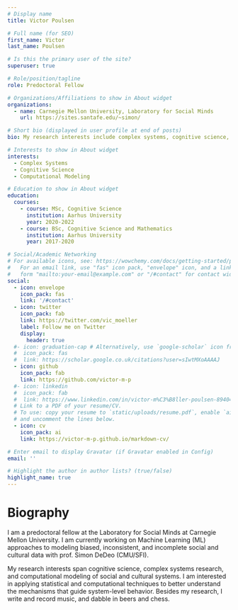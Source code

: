 ```yaml
---
# Display name
title: Victor Poulsen

# Full name (for SEO)
first_name: Victor
last_name: Poulsen

# Is this the primary user of the site?
superuser: true

# Role/position/tagline
role: Predoctoral Fellow 

# Organizations/Affiliations to show in About widget
organizations:
  - name: Carnegie Mellon University, Laboratory for Social Minds
    url: https://sites.santafe.edu/~simon/

# Short bio (displayed in user profile at end of posts)
bio: My research interests include complex systems, cognitive science, and computational modeling. 

# Interests to show in About widget
interests:
  - Complex Systems
  - Cognitive Science
  - Computational Modeling

# Education to show in About widget
education:
  courses:
    - course: MSc, Cognitive Science
      institution: Aarhus University
      year: 2020-2022
    - course: BSc, Cognitive Science and Mathematics
      institution: Aarhus University
      year: 2017-2020

# Social/Academic Networking
# For available icons, see: https://wowchemy.com/docs/getting-started/page-builder/#icons
#   For an email link, use "fas" icon pack, "envelope" icon, and a link in the
#   form "mailto:your-email@example.com" or "/#contact" for contact widget.
social:
  - icon: envelope
    icon_pack: fas
    link: '/#contact'
  - icon: twitter
    icon_pack: fab
    link: https://twitter.com/vic_moeller
    label: Follow me on Twitter
    display:
      header: true
  #- icon: graduation-cap # Alternatively, use `google-scholar` icon from `ai` icon pack
  #  icon_pack: fas
  #  link: https://scholar.google.co.uk/citations?user=sIwtMXoAAAAJ
  - icon: github
    icon_pack: fab
    link: https://github.com/victor-m-p
  #- icon: linkedin
  #  icon_pack: fab
  #  link: https://www.linkedin.com/in/victor-m%C3%B8ller-poulsen-89404810b/ # update this link
  # Link to a PDF of your resume/CV.
  # To use: copy your resume to `static/uploads/resume.pdf`, enable `ai` icons in `params.yaml`,
  # and uncomment the lines below.
  - icon: cv
    icon_pack: ai
    link: https://victor-m-p.github.io/markdown-cv/

# Enter email to display Gravatar (if Gravatar enabled in Config)
email: ''

# Highlight the author in author lists? (true/false)
highlight_name: true
---
```


# Biography
I am a predoctoral fellow at the Laboratory for Social Minds at Carnegie Mellon University. I am currently working on Machine Learning (ML) approaches to modeling biased, inconsistent, and incomplete social and cultural data with prof. Simon DeDeo (CMU/SFI). 

My research interests span cognitive science, complex systems research, and computational modeling of social and cultural systems. I am interested in applying statistical and computational techniques to better understand the mechanisms that guide system-level behavior. Besides my research, I write and record music, and dabble in beers and chess. 